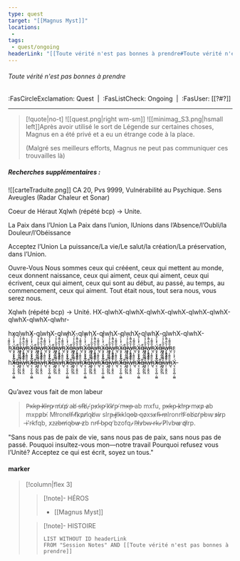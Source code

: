 ```yaml
---
type: quest
target: "[[Magnus Myst]]"
locations:
 - 
tags:
 - quest/ongoing
headerLink: "[[Toute vérité n'est pas bonnes à prendre#Toute vérité n'est pas bonnes à prendre]]"
---
```

###### Toute vérité n'est pas bonnes à prendre
<span class="sub2">:FasCircleExclamation: Quest&nbsp;&nbsp;|&nbsp;&nbsp;:FasListCheck: Ongoing&nbsp;&nbsp;|&nbsp;&nbsp;:FasUser: [[?#?]]</span>
___

> [!quote|no-t]
>![[quest.png|right wm-sm]] ![[minimag_S3.png|hsmall left]]Après avoir utilisé le sort de Légende sur certaines choses, Magnus en a été privé et a eu un étrange code à la place. 
>
> (Malgré ses meilleurs efforts, Magnus ne peut pas communiquer ces trouvailles là)
>

##### Recherches supplémentaires :
![[carteTraduite.png]]
CA 20, Pvs 9999, Vulnérabilité au Psychique. Sens Aveugles (Radar Chaleur et Sonar)


Coeur de Héraut
Xqlwh (répété bcp) → Unite.

La Paix dans l’Union
La Paix dans l’union, lUnions dans l’Absence/l’Oubli/la Douleur/l’Obéissance  

Acceptez l’Union
La puissance/La vie/Le salut/la création/La préservation, dans l’Union.

Ouvre-Vous
Nous sommes ceux qui crééent, ceux qui mettent au monde, ceux donnent naissance, ceux qui aiment, ceux qui aiment, ceux qui écrivent, ceux qui aiment, ceux qui sont au début, au passé, au temps, au commencement, ceux qui aiment. Tout était nous, tout sera nous, vous serez nous.
 
Xqlwh (répété bcp) → Unité.
HX-qlwhX-qlwhX-qlwhX-qlwhX-qlwhX-qlwhX-qlwhX-qlwhX-qlwhr-

hxqlwhX-qlwhX-qlwhX-qlwhX-qlwhX-qlwhX-qlwhX-qlwhX-qlwhX-

h̴̺͉̃̎͌̾X̶͉͉̮̦̬̜̻̦͖̻́̓̽̀̒̑̈́q̶̪͔̭̖̱͕̏̄ḽ̴̡̹̩̖͕̘̑̋̀̇̽̉͘w̶̗̦͕̮͍̬̼̓̏̃͐͌̀͗h̴̺͉̃̎͌̾X̶͉͉̮̦̬̜̻̦͖̻́̓̽̀̒̑̈́q̶̪͔̭̖̱͕̏̄ḽ̴̡̹̩̖͕̘̑̋̀̇̽̉͘w̶̗̦͕̮͍̬̼̓̏̃͐͌̀͗h̴̺͉̃̎͌̾X̶͉͉̮̦̬̜̻̦͖̻́̓̽̀̒̑̈́q̶̪͔̭̖̱͕̏̄ḽ̴̡̹̩̖͕̘̑̋̀̇̽̉͘w̶̗̦͕̮͍̬̼̓̏̃͐͌̀͗h̴̺͉̃̎͌̾X̶͉͉̮̦̬̜̻̦͖̻́̓̽̀̒̑̈́q̶̪͔̭̖̱͕̏̄ḽ̴̡̹̩̖͕̘̑̋̀̇̽̉͘w̶̗̦͕̮͍̬̼̓̏̃͐͌̀͗h̴̺͉̃̎͌̾X̶͉͉̮̦̬̜̻̦͖̻́̓̽̀̒̑̈́q̶̪͔̭̖̱͕̏̄ḽ̴̡̹̩̖͕̘̑̋̀̇̽̉͘w̶̗̦͕̮͍̬̼̓̏̃͐͌̀͗h̴̺͉̃̎͌̾X̶͉͉̮̦̬̜̻̦͖̻́̓̽̀̒̑̈́q̶̪͔̭̖̱͕̏̄ḽ̴̡̹̩̖͕̘̑̋̀̇̽̉͘w̶̗̦͕̮͍̬̼̓̏̃͐͌̀͗h̴̺͉̃̎͌̾X̶͉͉̮̦̬̜̻̦͖̻́̓̽̀̒̑̈́q̶̪͔̭̖̱͕̏̄ḽ̴̡̹̩̖͕̘̑̋̀̇̽̉͘w̶̗̦͕̮͍̬̼̓̏̃͐͌̀͗h̴̺͉̃̎͌̾X̶͉͉̮̦̬̜̻̦͖̻́̓̽̀̒̑̈́q̶̪͔̭̖̱͕̏̄ḽ̴̡̹̩̖͕̘̑̋̀̇̽̉͘w̶̗̦͕̮͍̬̼̓̏̃͐͌̀͗h̴̺͉̃̎͌̾X̶͉͉̮̦̬̜̻̦͖̻́̓̽̀̒̑̈́q̶̪͔̭̖̱͕̏̄ḽ̴̡̹̩̖͕̘̑̋̀̇̽̉͘w̶̗̦͕̮͍̬̼̓̏̃͐͌̀͗h̴̺͉̃̎͌̾r

hX̶͉͉̮̦̬̜̻̦͖̻́̓̽̀̒̑̈́q̶̪͔̭̖̱͕̏̄ḽ̴̡̹̩̖͕̘̑̋̀̇̽̉͘w̶̗̦͕̮͍̬̼̓̏̃͐͌̀͗h̴̺͉̃̎͌̾X̶͉͉̮̦̬̜̻̦͖̻́̓̽̀̒̑̈́q̶̪͔̭̖̱͕̏̄ḽ̴̡̹̩̖͕̘̑̋̀̇̽̉͘w̶̗̦͕̮͍̬̼̓̏̃͐͌̀͗h̴̺͉̃̎͌̾X̶͉͉̮̦̬̜̻̦͖̻́̓̽̀̒̑̈́q̶̪͔̭̖̱͕̏̄ḽ̴̡̹̩̖͕̘̑̋̀̇̽̉͘w̶̗̦͕̮͍̬̼̓̏̃͐͌̀͗h̴̺͉̃̎͌̾X̶͉͉̮̦̬̜̻̦͖̻́̓̽̀̒̑̈́q̶̪͔̭̖̱͕̏̄ḽ̴̡̹̩̖͕̘̑̋̀̇̽̉͘w̶̗̦͕̮͍̬̼̓̏̃͐͌̀͗h̴̺͉̃̎͌̾X̶͉͉̮̦̬̜̻̦͖̻́̓̽̀̒̑̈́q̶̪͔̭̖̱͕̏̄ḽ̴̡̹̩̖͕̘̑̋̀̇̽̉͘w̶̗̦͕̮͍̬̼̓̏̃͐͌̀͗h̴̺͉̃̎͌̾X̶͉͉̮̦̬̜̻̦͖̻́̓̽̀̒̑̈́q̶̪͔̭̖̱͕̏̄ḽ̴̡̹̩̖͕̘̑̋̀̇̽̉͘w̶̗̦͕̮͍̬̼̓̏̃͐͌̀͗h̴̺͉̃̎͌̾X̶͉͉̮̦̬̜̻̦͖̻́̓̽̀̒̑̈́q̶̪͔̭̖̱͕̏̄ḽ̴̡̹̩̖͕̘̑̋̀̇̽̉͘w̶̗̦͕̮͍̬̼̓̏̃͐͌̀͗h̴̺͉̃̎͌̾X̶͉͉̮̦̬̜̻̦͖̻́̓̽̀̒̑̈́q̶̪͔̭̖̱͕̏̄ḽ̴̡̹̩̖͕̘̑̋̀̇̽̉͘w̶̗̦͕̮͍̬̼̓̏̃͐͌̀͗h̴̺͉̃̎͌̾X̶͉͉̮̦̬̜̻̦͖̻́̓̽̀̒̑̈́q̶̪͔̭̖̱͕̏̄ḽ̴̡̹̩̖͕̘̑̋̀̇̽̉͘w̶̗̦͕̮͍̬̼̓̏̃͐͌̀͗h̴̺͉̃̎͌̾X̶͉͉̮̦̬̜̻̦͖̻́̓̽̀̒̑̈́



<br><br> Qu’avez vous fait de mon labeur

> P̵x̴k̵p̶ ̴k̸l̶r̵p̵ ̷m̸x̸p̸ ̷a̴b̸ ̴s̵f̶b̸,̴ ̸p̵x̷k̴p̵ ̸k̸l̴r̸p̴ ̸m̶x̶p̶ ab mxfu, p̵x̶k̵p̴ ̵k̷l̸r̵p̵ ̷m̴x̷p̷ ̴a̷b mxpp̷b̵.̸ Ml̸ron̴rl̷f̶ ̵f̸k̷p̷r̷i̸q̴b̸w slrp̶ ̴j̷l̷k̶klqo̶b̷ ̵qo̷xs̵x̷f̶i̴ ̶m̷lronrl̸f̴ ̸o̵b̸c̷r̸p̶bw ̷s̷l̶r̷p ̶i̵'r̴kfqb, x̷z̴z̴b̶m̸q̵b̵w̷ ̶z̷b nr̵f̵ ̵b̴p̴q ̸bzofq.̴ ̷P̵l̷v̷b̴w̴ ̴r̴k̴.̵ ̷P̸lvb̵w̷ ̷q̸l̷rp.
 
"Sans nous pas de paix de vie, sans nous pas de paix, sans nous pas de passé. Pouquoi insultez-vous mon—notre travail Pourquoi refusez vous l’Unité? Acceptez ce qui est écrit, soyez un tous."

#### marker
> [!column|flex 3]
> >[!note]- HÉROS
> >- [[Magnus Myst]]
> 
>>[!note]- HISTOIRE
>>```dataview
>>LIST WITHOUT ID headerLink
>>FROM "Session Notes" AND [[Toute vérité n'est pas bonnes à prendre]]

